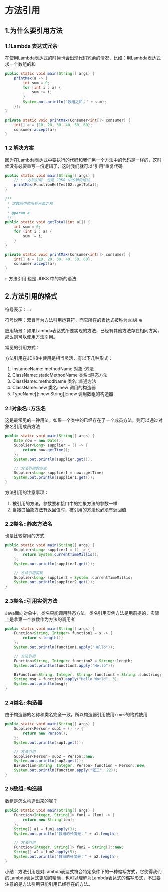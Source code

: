 # 方法引用

## 1.为什么要引用方法

### 1.1Lambda 表达式冗余

在使用Lambda表达式的时候也会出现代码冗余的情况，比如：用Lambda表达式求一个数组的和

```java
public static void main(String[] args) {
    printMax(a -> {
        int sum = 0;
        for (int i : a) {
            sum += i;
        }
        System.out.println("数组之和：" + sum);
    });
}

private static void printMax(Consumer<int[]> consumer) {
    int[] a = {10, 20, 30, 40, 50, 60};
    consumer.accept(a);
}
```

### 1.2 解决方案

因为在Lambda表达式中要执行的代码和我们另一个方法中的代码是一样的，这时候没有必要重写一份逻辑了，这时我们就可以“引用”重复代码

```java
public static void main(String[] args) {
    // :: 方法引用  也是 JDK8 中的新的语法
    printMax(FunctionRefTest02::getTotal);
}

/**
 * 求数组中的所有元素之和
 *
 * @param a
 */
public static void getTotal(int a[]) {
    int sum = 0;
    for (int i : a) {
        sum += i;
    }
}

private static void printMax(Consumer<int[]> consumer) {
    int[] a = {10, 20, 30, 40, 50, 60};
    consumer.accept(a);
}
```

:: 方法引用  也是 JDK8 中的新的语法

## 2.方法引用的格式

符号表示：`::`

符号说明：双冒号为方法引用运算符，而它所在的表达式被称为`方法引用`

应用场景：如果Lambda表达式所要实现的方法，已经有其他方法存在相同方案，那么则可以使用方法引用。

常见的引用方式：

方法引用在JDK8中使用是相当灵活，有以下几种形式：

1. instanceName::methodName 对象::方法
2. ClassName::staticMethodName 类名::静态方法
3. ClassName::methodName 类名::普通方法
4. ClassName::new 类名::new 调用的构造器
5. TypeName[]::new String[]::new 调用数组的构造器

### 2.1对象名::方法名

这是最常见的一钟用法。如果一个类中的已经存在了一个成员方法，则可以通过对象名引用成员方法

```java
public static void main(String[] args) {
    Date now = new Date();
    Supplier<Long> supplier = () -> {
        return now.getTime();
    };
    System.out.println(supplier.get());

    // 方法引用的方式
    Supplier<Long> supplier1 = now::getTime;
    System.out.println(supplier1.get());
}
```

方法引用的注意事项：

1. 被引用的方法，参数要和接口中的抽象方法的参数一样
2. 当接口抽象方法有返回值时，被引用的方法也必须有返回值

### 2.2类名::静态方法名

也是比较常用的方式

```java
public static void main(String[] args) {
    Supplier<Long> supplier1 = () -> {
        return System.currentTimeMillis();
    };
    System.out.println(supplier1.get());

    // 方法引用实现
    Supplier<Long> supplier2 = System::currentTimeMillis;
    System.out.println(supplier2.get());
}
```

### 2.3类名::引用实例方法

Java面向对象中，类名只能调用静态方法，类名引用实例方法是用前提的，实际上是拿第一个参数作为方法的调用者

```java
public static void main(String[] args) {
    Function<String, Integer> function1 = s -> {
        return s.length();
    };
    System.out.println(function1.apply("Hello"));

    // 方法引用
    Function<String, Integer> function2 = String::length;
    System.out.println(function2.apply("Hello"));

    BiFunction<String, Integer, String> function3 = String::substring;
    String msg = function3.apply("Hello World", 3);
    System.out.println(msg);
}
```

### 2.4类名::构造器

由于构造器的名称和类名完全一致，所以构造器引用使用`::new`的格式使用

```java
public static void main(String[] args) {
    Supplier<Person> sup1 = () -> {
        return new Person();
    };
    System.out.println(sup1.get());

    // 方法引用
    Supplier<Person> sup2 = Person::new;
    System.out.println(sup2.get());
    BiFunction<String, Integer, Person> function = Person::new;
    System.out.println(function.apply("张三", 22));
}
```

### 2.5数组::构造器

数组是怎么构造出来的呢？

```java
public static void main(String[] args) {
    Function<Integer, String[]> fun1 = (len) -> {
        return new String[len];
    };
    String[] a1 = fun1.apply(3);
    System.out.println("数组的长度是：" + a1.length);

    // 方法引用
    Function<Integer, String[]> fun2 = String[]::new;
    String[] a2 = fun2.apply(5);
    System.out.println("数组的长度是：" + a2.length);
}
```



小结：方法引用是对Lambda表达式符合特定条件下的一种缩写方式，它使得我们的Lambda表达式更加的精简，也可以理解为Lambda表达式的缩写形式，不过要注意的是方法引用只能引用已经存在的方法。